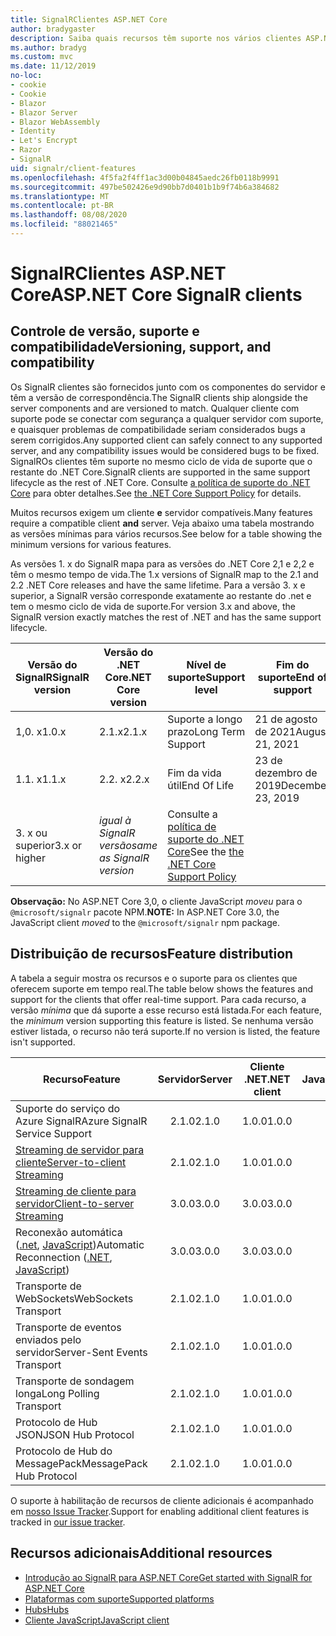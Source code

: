 ```yaml
---
title: SignalRClientes ASP.NET Core
author: bradygaster
description: Saiba quais recursos têm suporte nos vários clientes ASP.NET Core SignalR .
ms.author: bradyg
ms.custom: mvc
ms.date: 11/12/2019
no-loc:
- cookie
- Cookie
- Blazor
- Blazor Server
- Blazor WebAssembly
- Identity
- Let's Encrypt
- Razor
- SignalR
uid: signalr/client-features
ms.openlocfilehash: 4f5fa2f4ff1ac3d00b04845aedc26fb0118b9991
ms.sourcegitcommit: 497be502426e9d90bb7d0401b1b9f74b6a384682
ms.translationtype: MT
ms.contentlocale: pt-BR
ms.lasthandoff: 08/08/2020
ms.locfileid: "88021465"
---
```

# <a name="aspnet-core-no-locsignalr-clients"></a><span data-ttu-id="02e47-103">SignalRClientes ASP.NET Core</span><span class="sxs-lookup"><span data-stu-id="02e47-103">ASP.NET Core SignalR clients</span></span>

## <a name="versioning-support-and-compatibility"></a><span data-ttu-id="02e47-104">Controle de versão, suporte e compatibilidade</span><span class="sxs-lookup"><span data-stu-id="02e47-104">Versioning, support, and compatibility</span></span>

<span data-ttu-id="02e47-105">Os SignalR clientes são fornecidos junto com os componentes do servidor e têm a versão de correspondência.</span><span class="sxs-lookup"><span data-stu-id="02e47-105">The SignalR clients ship alongside the server components and are versioned to match.</span></span> <span data-ttu-id="02e47-106">Qualquer cliente com suporte pode se conectar com segurança a qualquer servidor com suporte, e quaisquer problemas de compatibilidade seriam considerados bugs a serem corrigidos.</span><span class="sxs-lookup"><span data-stu-id="02e47-106">Any supported client can safely connect to any supported server, and any compatibility issues would be considered bugs to be fixed.</span></span> <span data-ttu-id="02e47-107">SignalROs clientes têm suporte no mesmo ciclo de vida de suporte que o restante do .NET Core.</span><span class="sxs-lookup"><span data-stu-id="02e47-107">SignalR clients are supported in the same support lifecycle as the rest of .NET Core.</span></span> <span data-ttu-id="02e47-108">Consulte [a política de suporte do .NET Core](https://dotnet.microsoft.com/platform/support/policy/dotnet-core) para obter detalhes.</span><span class="sxs-lookup"><span data-stu-id="02e47-108">See [the .NET Core Support Policy](https://dotnet.microsoft.com/platform/support/policy/dotnet-core) for details.</span></span>

<span data-ttu-id="02e47-109">Muitos recursos exigem um cliente **e** servidor compatíveis.</span><span class="sxs-lookup"><span data-stu-id="02e47-109">Many features require a compatible client **and** server.</span></span> <span data-ttu-id="02e47-110">Veja abaixo uma tabela mostrando as versões mínimas para vários recursos.</span><span class="sxs-lookup"><span data-stu-id="02e47-110">See below for a table showing the minimum versions for various features.</span></span>

<span data-ttu-id="02e47-111">As versões 1. x do SignalR mapa para as versões do .NET Core 2,1 e 2,2 e têm o mesmo tempo de vida.</span><span class="sxs-lookup"><span data-stu-id="02e47-111">The 1.x versions of SignalR map to the 2.1 and 2.2 .NET Core releases and have the same lifetime.</span></span> <span data-ttu-id="02e47-112">Para a versão 3. x e superior, a SignalR versão corresponde exatamente ao restante do .net e tem o mesmo ciclo de vida de suporte.</span><span class="sxs-lookup"><span data-stu-id="02e47-112">For version 3.x and above, the SignalR version exactly matches the rest of .NET and has the same support lifecycle.</span></span>

| <span data-ttu-id="02e47-113">Versão do SignalR</span><span class="sxs-lookup"><span data-stu-id="02e47-113">SignalR version</span></span> | <span data-ttu-id="02e47-114">Versão do .NET Core</span><span class="sxs-lookup"><span data-stu-id="02e47-114">.NET Core version</span></span> | <span data-ttu-id="02e47-115">Nível de suporte</span><span class="sxs-lookup"><span data-stu-id="02e47-115">Support level</span></span> | <span data-ttu-id="02e47-116">Fim do suporte</span><span class="sxs-lookup"><span data-stu-id="02e47-116">End of support</span></span> |
| - | - | - | - |
| <span data-ttu-id="02e47-117">1,0. x</span><span class="sxs-lookup"><span data-stu-id="02e47-117">1.0.x</span></span> | <span data-ttu-id="02e47-118">2.1.x</span><span class="sxs-lookup"><span data-stu-id="02e47-118">2.1.x</span></span> | <span data-ttu-id="02e47-119">Suporte a longo prazo</span><span class="sxs-lookup"><span data-stu-id="02e47-119">Long Term Support</span></span> | <span data-ttu-id="02e47-120">21 de agosto de 2021</span><span class="sxs-lookup"><span data-stu-id="02e47-120">August 21, 2021</span></span> |
| <span data-ttu-id="02e47-121">1.1. x</span><span class="sxs-lookup"><span data-stu-id="02e47-121">1.1.x</span></span> | <span data-ttu-id="02e47-122">2.2. x</span><span class="sxs-lookup"><span data-stu-id="02e47-122">2.2.x</span></span> | <span data-ttu-id="02e47-123">Fim da vida útil</span><span class="sxs-lookup"><span data-stu-id="02e47-123">End Of Life</span></span> | <span data-ttu-id="02e47-124">23 de dezembro de 2019</span><span class="sxs-lookup"><span data-stu-id="02e47-124">December 23, 2019</span></span> |
| <span data-ttu-id="02e47-125">3. x ou superior</span><span class="sxs-lookup"><span data-stu-id="02e47-125">3.x or higher</span></span> | <span data-ttu-id="02e47-126">*igual à SignalR versão*</span><span class="sxs-lookup"><span data-stu-id="02e47-126">*same as SignalR version*</span></span> | <span data-ttu-id="02e47-127">Consulte a [política de suporte do .NET Core](https://dotnet.microsoft.com/platform/support/policy/dotnet-core)</span><span class="sxs-lookup"><span data-stu-id="02e47-127">See the [the .NET Core Support Policy](https://dotnet.microsoft.com/platform/support/policy/dotnet-core)</span></span> |

<span data-ttu-id="02e47-128">**Observação:** No ASP.NET Core 3,0, o cliente JavaScript *moveu* para o `@microsoft/signalr` pacote NPM.</span><span class="sxs-lookup"><span data-stu-id="02e47-128">**NOTE:** In ASP.NET Core 3.0, the JavaScript client *moved* to the `@microsoft/signalr` npm package.</span></span>

## <a name="feature-distribution"></a><span data-ttu-id="02e47-129">Distribuição de recursos</span><span class="sxs-lookup"><span data-stu-id="02e47-129">Feature distribution</span></span>

<span data-ttu-id="02e47-130">A tabela a seguir mostra os recursos e o suporte para os clientes que oferecem suporte em tempo real.</span><span class="sxs-lookup"><span data-stu-id="02e47-130">The table below shows the features and support for the clients that offer real-time support.</span></span> <span data-ttu-id="02e47-131">Para cada recurso, a versão *mínima* que dá suporte a esse recurso está listada.</span><span class="sxs-lookup"><span data-stu-id="02e47-131">For each feature, the *minimum* version supporting this feature is listed.</span></span> <span data-ttu-id="02e47-132">Se nenhuma versão estiver listada, o recurso não terá suporte.</span><span class="sxs-lookup"><span data-stu-id="02e47-132">If no version is listed, the feature isn't supported.</span></span>

| <span data-ttu-id="02e47-133">Recurso</span><span class="sxs-lookup"><span data-stu-id="02e47-133">Feature</span></span> | <span data-ttu-id="02e47-134">Servidor</span><span class="sxs-lookup"><span data-stu-id="02e47-134">Server</span></span> | <span data-ttu-id="02e47-135">Cliente .NET</span><span class="sxs-lookup"><span data-stu-id="02e47-135">.NET client</span></span> | <span data-ttu-id="02e47-136">Cliente JavaScript</span><span class="sxs-lookup"><span data-stu-id="02e47-136">JavaScript client</span></span> | <span data-ttu-id="02e47-137">Cliente Java</span><span class="sxs-lookup"><span data-stu-id="02e47-137">Java client</span></span> |
| ---- | :-: | :-: | :-: | :-: |
| <span data-ttu-id="02e47-138">Suporte do serviço do Azure SignalR</span><span class="sxs-lookup"><span data-stu-id="02e47-138">Azure SignalR Service Support</span></span> |<span data-ttu-id="02e47-139">2.1.0</span><span class="sxs-lookup"><span data-stu-id="02e47-139">2.1.0</span></span>|<span data-ttu-id="02e47-140">1.0.0</span><span class="sxs-lookup"><span data-stu-id="02e47-140">1.0.0</span></span>|<span data-ttu-id="02e47-141">1.0.0</span><span class="sxs-lookup"><span data-stu-id="02e47-141">1.0.0</span></span>|<span data-ttu-id="02e47-142">1.0.0</span><span class="sxs-lookup"><span data-stu-id="02e47-142">1.0.0</span></span>|
| [<span data-ttu-id="02e47-143">Streaming de servidor para cliente</span><span class="sxs-lookup"><span data-stu-id="02e47-143">Server-to-client Streaming</span></span>](xref:signalr/streaming)          |<span data-ttu-id="02e47-144">2.1.0</span><span class="sxs-lookup"><span data-stu-id="02e47-144">2.1.0</span></span>|<span data-ttu-id="02e47-145">1.0.0</span><span class="sxs-lookup"><span data-stu-id="02e47-145">1.0.0</span></span>|<span data-ttu-id="02e47-146">1.0.0</span><span class="sxs-lookup"><span data-stu-id="02e47-146">1.0.0</span></span>|<span data-ttu-id="02e47-147">1.0.0</span><span class="sxs-lookup"><span data-stu-id="02e47-147">1.0.0</span></span>|
| [<span data-ttu-id="02e47-148">Streaming de cliente para servidor</span><span class="sxs-lookup"><span data-stu-id="02e47-148">Client-to-server Streaming</span></span>](xref:signalr/streaming)          |<span data-ttu-id="02e47-149">3.0.0</span><span class="sxs-lookup"><span data-stu-id="02e47-149">3.0.0</span></span>|<span data-ttu-id="02e47-150">3.0.0</span><span class="sxs-lookup"><span data-stu-id="02e47-150">3.0.0</span></span>|<span data-ttu-id="02e47-151">3.0.0</span><span class="sxs-lookup"><span data-stu-id="02e47-151">3.0.0</span></span>|<span data-ttu-id="02e47-152">3.0.0</span><span class="sxs-lookup"><span data-stu-id="02e47-152">3.0.0</span></span>|
| <span data-ttu-id="02e47-153">Reconexão automática ([.net](/aspnet/core/signalr/dotnet-client?view=aspnetcore-3.0&tabs=visual-studio#handle-lost-connection), [JavaScript](/aspnet/core/signalr/javascript-client?view=aspnetcore-3.0#reconnect-clients))</span><span class="sxs-lookup"><span data-stu-id="02e47-153">Automatic Reconnection ([.NET](/aspnet/core/signalr/dotnet-client?view=aspnetcore-3.0&tabs=visual-studio#handle-lost-connection), [JavaScript](/aspnet/core/signalr/javascript-client?view=aspnetcore-3.0#reconnect-clients))</span></span>          |<span data-ttu-id="02e47-154">3.0.0</span><span class="sxs-lookup"><span data-stu-id="02e47-154">3.0.0</span></span>|<span data-ttu-id="02e47-155">3.0.0</span><span class="sxs-lookup"><span data-stu-id="02e47-155">3.0.0</span></span>|<span data-ttu-id="02e47-156">3.0.0</span><span class="sxs-lookup"><span data-stu-id="02e47-156">3.0.0</span></span>|❌|
| <span data-ttu-id="02e47-157">Transporte de WebSockets</span><span class="sxs-lookup"><span data-stu-id="02e47-157">WebSockets Transport</span></span> |<span data-ttu-id="02e47-158">2.1.0</span><span class="sxs-lookup"><span data-stu-id="02e47-158">2.1.0</span></span>|<span data-ttu-id="02e47-159">1.0.0</span><span class="sxs-lookup"><span data-stu-id="02e47-159">1.0.0</span></span>|<span data-ttu-id="02e47-160">1.0.0</span><span class="sxs-lookup"><span data-stu-id="02e47-160">1.0.0</span></span>|<span data-ttu-id="02e47-161">1.0.0</span><span class="sxs-lookup"><span data-stu-id="02e47-161">1.0.0</span></span>|
| <span data-ttu-id="02e47-162">Transporte de eventos enviados pelo servidor</span><span class="sxs-lookup"><span data-stu-id="02e47-162">Server-Sent Events Transport</span></span> |<span data-ttu-id="02e47-163">2.1.0</span><span class="sxs-lookup"><span data-stu-id="02e47-163">2.1.0</span></span>|<span data-ttu-id="02e47-164">1.0.0</span><span class="sxs-lookup"><span data-stu-id="02e47-164">1.0.0</span></span>|<span data-ttu-id="02e47-165">1.0.0</span><span class="sxs-lookup"><span data-stu-id="02e47-165">1.0.0</span></span>|❌|
| <span data-ttu-id="02e47-166">Transporte de sondagem longa</span><span class="sxs-lookup"><span data-stu-id="02e47-166">Long Polling Transport</span></span> |<span data-ttu-id="02e47-167">2.1.0</span><span class="sxs-lookup"><span data-stu-id="02e47-167">2.1.0</span></span>|<span data-ttu-id="02e47-168">1.0.0</span><span class="sxs-lookup"><span data-stu-id="02e47-168">1.0.0</span></span>|<span data-ttu-id="02e47-169">1.0.0</span><span class="sxs-lookup"><span data-stu-id="02e47-169">1.0.0</span></span>|<span data-ttu-id="02e47-170">3.0.0</span><span class="sxs-lookup"><span data-stu-id="02e47-170">3.0.0</span></span>|
| <span data-ttu-id="02e47-171">Protocolo de Hub JSON</span><span class="sxs-lookup"><span data-stu-id="02e47-171">JSON Hub Protocol</span></span> |<span data-ttu-id="02e47-172">2.1.0</span><span class="sxs-lookup"><span data-stu-id="02e47-172">2.1.0</span></span>|<span data-ttu-id="02e47-173">1.0.0</span><span class="sxs-lookup"><span data-stu-id="02e47-173">1.0.0</span></span>|<span data-ttu-id="02e47-174">1.0.0</span><span class="sxs-lookup"><span data-stu-id="02e47-174">1.0.0</span></span>|<span data-ttu-id="02e47-175">1.0.0</span><span class="sxs-lookup"><span data-stu-id="02e47-175">1.0.0</span></span>|
| <span data-ttu-id="02e47-176">Protocolo de Hub do MessagePack</span><span class="sxs-lookup"><span data-stu-id="02e47-176">MessagePack Hub Protocol</span></span> |<span data-ttu-id="02e47-177">2.1.0</span><span class="sxs-lookup"><span data-stu-id="02e47-177">2.1.0</span></span>|<span data-ttu-id="02e47-178">1.0.0</span><span class="sxs-lookup"><span data-stu-id="02e47-178">1.0.0</span></span>|<span data-ttu-id="02e47-179">1.0.0</span><span class="sxs-lookup"><span data-stu-id="02e47-179">1.0.0</span></span>|❌|

<span data-ttu-id="02e47-180">O suporte à habilitação de recursos de cliente adicionais é acompanhado em [nosso Issue Tracker](https://github.com/dotnet/AspNetCore/issues).</span><span class="sxs-lookup"><span data-stu-id="02e47-180">Support for enabling additional client features is tracked in [our issue tracker](https://github.com/dotnet/AspNetCore/issues).</span></span>

## <a name="additional-resources"></a><span data-ttu-id="02e47-181">Recursos adicionais</span><span class="sxs-lookup"><span data-stu-id="02e47-181">Additional resources</span></span>

* [<span data-ttu-id="02e47-182">Introdução ao SignalR para ASP.NET Core</span><span class="sxs-lookup"><span data-stu-id="02e47-182">Get started with SignalR for ASP.NET Core</span></span>](xref:tutorials/signalr)
* [<span data-ttu-id="02e47-183">Plataformas com suporte</span><span class="sxs-lookup"><span data-stu-id="02e47-183">Supported platforms</span></span>](xref:signalr/supported-platforms)
* [<span data-ttu-id="02e47-184">Hubs</span><span class="sxs-lookup"><span data-stu-id="02e47-184">Hubs</span></span>](xref:signalr/hubs)
* [<span data-ttu-id="02e47-185">Cliente JavaScript</span><span class="sxs-lookup"><span data-stu-id="02e47-185">JavaScript client</span></span>](xref:signalr/javascript-client)
